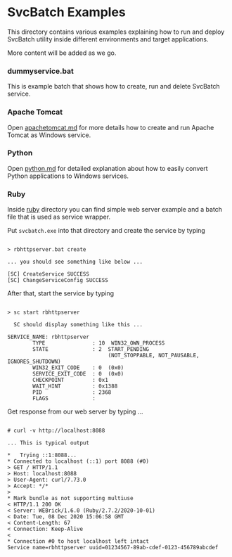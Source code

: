 # SvcBatch Examples

This directory contains various examples explaining how
to run and deploy SvcBatch utility inside different
environments and target applications.

More content will be added as we go.

### dummyservice.bat

This is example batch that shows how to create,
run and delete SvcBatch service.

### Apache Tomcat

Open [apachetomcat.md](apachetomcat.md) for more details
how to create and run Apache Tomcat as Windows service.

### Python

Open [python.md](python.md) for detailed explanation
about how to easily convert Python applications to Windows services.

### Ruby

Inside [ruby](ruby) directory you can find simple
web server example and a batch file that is used as
service wrapper.

Put `svcbatch.exe` into that directory and create
the service by typing

```no-highlight

> rbhttpserver.bat create

... you should see something like below ...

[SC] CreateService SUCCESS
[SC] ChangeServiceConfig SUCCESS

```

After that, start the service by typing

```no-highlight

> sc start rbhttpserver

  SC should display something like this ...

SERVICE_NAME: rbhttpserver
        TYPE               : 10  WIN32_OWN_PROCESS
        STATE              : 2  START_PENDING
                                (NOT_STOPPABLE, NOT_PAUSABLE, IGNORES_SHUTDOWN)
        WIN32_EXIT_CODE    : 0  (0x0)
        SERVICE_EXIT_CODE  : 0  (0x0)
        CHECKPOINT         : 0x1
        WAIT_HINT          : 0x1388
        PID                : 2368
        FLAGS              :

```

Get response from our web server by typing ...

```no-highlight

# curl -v http://localhost:8088

... This is typical output

*   Trying ::1:8088...
* Connected to localhost (::1) port 8088 (#0)
> GET / HTTP/1.1
> Host: localhost:8088
> User-Agent: curl/7.73.0
> Accept: */*
>
* Mark bundle as not supporting multiuse
< HTTP/1.1 200 OK
< Server: WEBrick/1.6.0 (Ruby/2.7.2/2020-10-01)
< Date: Tue, 08 Dec 2020 15:06:58 GMT
< Content-Length: 67
< Connection: Keep-Alive
<
* Connection #0 to host localhost left intact
Service name=rbhttpserver uuid=01234567-89ab-cdef-0123-456789abcdef

```
